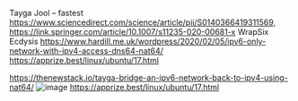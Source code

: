 Tayga
Jool – fastest https://www.sciencedirect.com/science/article/pii/S0140366419311569, https://link.springer.com/article/10.1007/s11235-020-00681-x
WrapSix
Ecdysis
https://www.hardill.me.uk/wordpress/2020/02/05/ipv6-only-network-with-ipv4-access-dns64-nat64/
https://apprize.best/linux/ubuntu/17.html

https://thenewstack.io/tayga-bridge-an-ipv6-network-back-to-ipv4-using-nat64/
![image](https://user-images.githubusercontent.com/525382/125679311-8e55b01a-bc14-4f16-8115-4b0a839c4446.png)
https://apprize.best/linux/ubuntu/17.html
